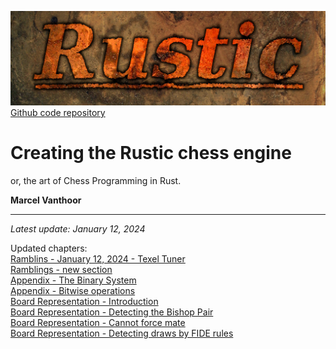 ![Rustic Logo](../img/rustic-logo-web.jpg)
[Github code repository](https://github.com/mvanthoor/rustic)

# Creating the Rustic chess engine

or, the art of Chess Programming in Rust.

__**Marcel Vanthoor**__<br /><hr />

_Latest update: January 12, 2024_<br />

Updated chapters:<br />
[Ramblins - January 12, 2024 - Texel Tuner](../ramblings/2024/20240112_texel_tuner.md)<br />
[Ramblings - new section](../ramblings/index.md)<br />
[Appendix - The Binary System](../appendix/binary_system.md)<br />
[Appendix - Bitwise operations](../appendix/bitwise_operations.md)<br />
[Board Representation - Introduction](../board_representation/introduction.md)<br />
[Board Representation - Detecting the Bishop Pair](../board_representation/detecting_bishop_pair.md)<br />
[Board Representation - Cannot force mate](../board_representation/detecting_cant_force_mate.md)<br />
[Board Representation - Detecting draws by FIDE rules](../board_representation/detecting_fide_draws.md)